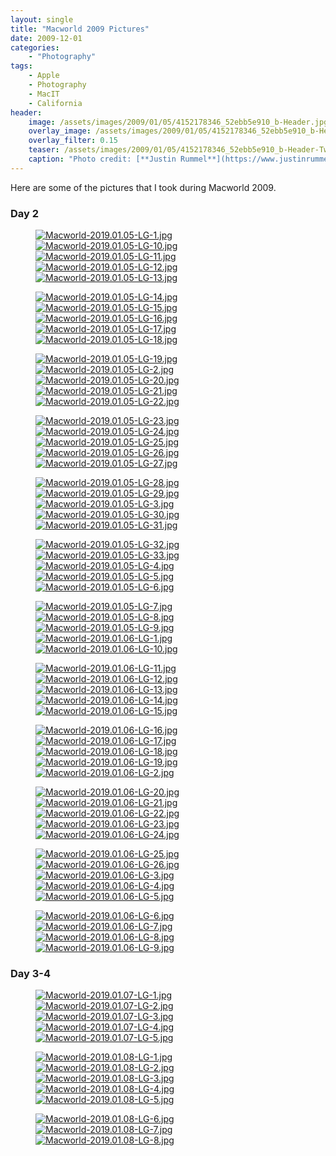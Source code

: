 ```yaml
---
layout: single
title: "Macworld 2009 Pictures"
date: 2009-12-01
categories:
    - "Photography"
tags:
    - Apple
    - Photography
    - MacIT
    - California
header:
    image: /assets/images/2009/01/05/4152178346_52ebb5e910_b-Header.jpg
    overlay_image: /assets/images/2009/01/05/4152178346_52ebb5e910_b-Header.jpg
    overlay_filter: 0.15
    teaser: /assets/images/2009/01/05/4152178346_52ebb5e910_b-Header-Twitter.jpg 		# Shrink image to 575 width
    caption: "Photo credit: [**Justin Rummel**](https://www.justinrummel.com)"
---
```


Here are some of the pictures that I took during Macworld 2009.

### Day 2

<figure class="fifth">
<a href="{{ site.url }}/assets/images/2009/01/05/Macworld-2019.01.05-LG-1.jpg"><img src="{{ site.url }}/assets/images/2009/01/05/Macworld-2019.01.05-SM-1.jpg" title="Macworld-2019.01.05-LG-1.jpg" /></a>
<a href="{{ site.url }}/assets/images/2009/01/05/Macworld-2019.01.05-LG-10.jpg"><img src="{{ site.url }}/assets/images/2009/01/05/Macworld-2019.01.05-SM-10.jpg" title="Macworld-2019.01.05-LG-10.jpg" /></a>
<a href="{{ site.url }}/assets/images/2009/01/05/Macworld-2019.01.05-LG-11.jpg"><img src="{{ site.url }}/assets/images/2009/01/05/Macworld-2019.01.05-SM-11.jpg" title="Macworld-2019.01.05-LG-11.jpg" /></a>
<a href="{{ site.url }}/assets/images/2009/01/05/Macworld-2019.01.05-LG-12.jpg"><img src="{{ site.url }}/assets/images/2009/01/05/Macworld-2019.01.05-SM-12.jpg" title="Macworld-2019.01.05-LG-12.jpg" /></a>
<a href="{{ site.url }}/assets/images/2009/01/05/Macworld-2019.01.05-LG-13.jpg"><img src="{{ site.url }}/assets/images/2009/01/05/Macworld-2019.01.05-SM-13.jpg" title="Macworld-2019.01.05-LG-13.jpg" /></a>
</figure>
<figure class="fifth">
<a href="{{ site.url }}/assets/images/2009/01/05/Macworld-2019.01.05-LG-14.jpg"><img src="{{ site.url }}/assets/images/2009/01/05/Macworld-2019.01.05-SM-14.jpg" title="Macworld-2019.01.05-LG-14.jpg" /></a>
<a href="{{ site.url }}/assets/images/2009/01/05/Macworld-2019.01.05-LG-15.jpg"><img src="{{ site.url }}/assets/images/2009/01/05/Macworld-2019.01.05-SM-15.jpg" title="Macworld-2019.01.05-LG-15.jpg" /></a>
<a href="{{ site.url }}/assets/images/2009/01/05/Macworld-2019.01.05-LG-16.jpg"><img src="{{ site.url }}/assets/images/2009/01/05/Macworld-2019.01.05-SM-16.jpg" title="Macworld-2019.01.05-LG-16.jpg" /></a>
<a href="{{ site.url }}/assets/images/2009/01/05/Macworld-2019.01.05-LG-17.jpg"><img src="{{ site.url }}/assets/images/2009/01/05/Macworld-2019.01.05-SM-17.jpg" title="Macworld-2019.01.05-LG-17.jpg" /></a>
<a href="{{ site.url }}/assets/images/2009/01/05/Macworld-2019.01.05-LG-18.jpg"><img src="{{ site.url }}/assets/images/2009/01/05/Macworld-2019.01.05-SM-18.jpg" title="Macworld-2019.01.05-LG-18.jpg" /></a>
</figure>
<figure class="fifth">
<a href="{{ site.url }}/assets/images/2009/01/05/Macworld-2019.01.05-LG-19.jpg"><img src="{{ site.url }}/assets/images/2009/01/05/Macworld-2019.01.05-SM-19.jpg" title="Macworld-2019.01.05-LG-19.jpg" /></a>
<a href="{{ site.url }}/assets/images/2009/01/05/Macworld-2019.01.05-LG-2.jpg"><img src="{{ site.url }}/assets/images/2009/01/05/Macworld-2019.01.05-SM-2.jpg" title="Macworld-2019.01.05-LG-2.jpg" /></a>
<a href="{{ site.url }}/assets/images/2009/01/05/Macworld-2019.01.05-LG-20.jpg"><img src="{{ site.url }}/assets/images/2009/01/05/Macworld-2019.01.05-SM-20.jpg" title="Macworld-2019.01.05-LG-20.jpg" /></a>
<a href="{{ site.url }}/assets/images/2009/01/05/Macworld-2019.01.05-LG-21.jpg"><img src="{{ site.url }}/assets/images/2009/01/05/Macworld-2019.01.05-SM-21.jpg" title="Macworld-2019.01.05-LG-21.jpg" /></a>
<a href="{{ site.url }}/assets/images/2009/01/05/Macworld-2019.01.05-LG-22.jpg"><img src="{{ site.url }}/assets/images/2009/01/05/Macworld-2019.01.05-SM-22.jpg" title="Macworld-2019.01.05-LG-22.jpg" /></a>
</figure>
<figure class="fifth">
<a href="{{ site.url }}/assets/images/2009/01/05/Macworld-2019.01.05-LG-23.jpg"><img src="{{ site.url }}/assets/images/2009/01/05/Macworld-2019.01.05-SM-23.jpg" title="Macworld-2019.01.05-LG-23.jpg" /></a>
<a href="{{ site.url }}/assets/images/2009/01/05/Macworld-2019.01.05-LG-24.jpg"><img src="{{ site.url }}/assets/images/2009/01/05/Macworld-2019.01.05-SM-24.jpg" title="Macworld-2019.01.05-LG-24.jpg" /></a>
<a href="{{ site.url }}/assets/images/2009/01/05/Macworld-2019.01.05-LG-25.jpg"><img src="{{ site.url }}/assets/images/2009/01/05/Macworld-2019.01.05-SM-25.jpg" title="Macworld-2019.01.05-LG-25.jpg" /></a>
<a href="{{ site.url }}/assets/images/2009/01/05/Macworld-2019.01.05-LG-26.jpg"><img src="{{ site.url }}/assets/images/2009/01/05/Macworld-2019.01.05-SM-26.jpg" title="Macworld-2019.01.05-LG-26.jpg" /></a>
<a href="{{ site.url }}/assets/images/2009/01/05/Macworld-2019.01.05-LG-27.jpg"><img src="{{ site.url }}/assets/images/2009/01/05/Macworld-2019.01.05-SM-27.jpg" title="Macworld-2019.01.05-LG-27.jpg" /></a>
</figure>
<figure class="fifth">
<a href="{{ site.url }}/assets/images/2009/01/05/Macworld-2019.01.05-LG-28.jpg"><img src="{{ site.url }}/assets/images/2009/01/05/Macworld-2019.01.05-SM-28.jpg" title="Macworld-2019.01.05-LG-28.jpg" /></a>
<a href="{{ site.url }}/assets/images/2009/01/05/Macworld-2019.01.05-LG-29.jpg"><img src="{{ site.url }}/assets/images/2009/01/05/Macworld-2019.01.05-SM-29.jpg" title="Macworld-2019.01.05-LG-29.jpg" /></a>
<a href="{{ site.url }}/assets/images/2009/01/05/Macworld-2019.01.05-LG-3.jpg"><img src="{{ site.url }}/assets/images/2009/01/05/Macworld-2019.01.05-SM-3.jpg" title="Macworld-2019.01.05-LG-3.jpg" /></a>
<a href="{{ site.url }}/assets/images/2009/01/05/Macworld-2019.01.05-LG-30.jpg"><img src="{{ site.url }}/assets/images/2009/01/05/Macworld-2019.01.05-SM-30.jpg" title="Macworld-2019.01.05-LG-30.jpg" /></a>
<a href="{{ site.url }}/assets/images/2009/01/05/Macworld-2019.01.05-LG-31.jpg"><img src="{{ site.url }}/assets/images/2009/01/05/Macworld-2019.01.05-SM-31.jpg" title="Macworld-2019.01.05-LG-31.jpg" /></a>
</figure>
<figure class="fifth">
<a href="{{ site.url }}/assets/images/2009/01/05/Macworld-2019.01.05-LG-32.jpg"><img src="{{ site.url }}/assets/images/2009/01/05/Macworld-2019.01.05-SM-32.jpg" title="Macworld-2019.01.05-LG-32.jpg" /></a>
<a href="{{ site.url }}/assets/images/2009/01/05/Macworld-2019.01.05-LG-33.jpg"><img src="{{ site.url }}/assets/images/2009/01/05/Macworld-2019.01.05-SM-33.jpg" title="Macworld-2019.01.05-LG-33.jpg" /></a>
<a href="{{ site.url }}/assets/images/2009/01/05/Macworld-2019.01.05-LG-4.jpg"><img src="{{ site.url }}/assets/images/2009/01/05/Macworld-2019.01.05-SM-4.jpg" title="Macworld-2019.01.05-LG-4.jpg" /></a>
<a href="{{ site.url }}/assets/images/2009/01/05/Macworld-2019.01.05-LG-5.jpg"><img src="{{ site.url }}/assets/images/2009/01/05/Macworld-2019.01.05-SM-5.jpg" title="Macworld-2019.01.05-LG-5.jpg" /></a>
<a href="{{ site.url }}/assets/images/2009/01/05/Macworld-2019.01.05-LG-6.jpg"><img src="{{ site.url }}/assets/images/2009/01/05/Macworld-2019.01.05-SM-6.jpg" title="Macworld-2019.01.05-LG-6.jpg" /></a>
</figure>
<figure class="fifth">
<a href="{{ site.url }}/assets/images/2009/01/05/Macworld-2019.01.05-LG-7.jpg"><img src="{{ site.url }}/assets/images/2009/01/05/Macworld-2019.01.05-SM-7.jpg" title="Macworld-2019.01.05-LG-7.jpg" /></a>
<a href="{{ site.url }}/assets/images/2009/01/05/Macworld-2019.01.05-LG-8.jpg"><img src="{{ site.url }}/assets/images/2009/01/05/Macworld-2019.01.05-SM-8.jpg" title="Macworld-2019.01.05-LG-8.jpg" /></a>
<a href="{{ site.url }}/assets/images/2009/01/05/Macworld-2019.01.05-LG-9.jpg"><img src="{{ site.url }}/assets/images/2009/01/05/Macworld-2019.01.05-SM-9.jpg" title="Macworld-2019.01.05-LG-9.jpg" /></a>
<a href="{{ site.url }}/assets/images/2009/01/05/Macworld-2019.01.06-LG-1.jpg"><img src="{{ site.url }}/assets/images/2009/01/05/Macworld-2019.01.06-SM-1.jpg" title="Macworld-2019.01.06-LG-1.jpg" /></a>
<a href="{{ site.url }}/assets/images/2009/01/05/Macworld-2019.01.06-LG-10.jpg"><img src="{{ site.url }}/assets/images/2009/01/05/Macworld-2019.01.06-SM-10.jpg" title="Macworld-2019.01.06-LG-10.jpg" /></a>
</figure>
<figure class="fifth">
<a href="{{ site.url }}/assets/images/2009/01/05/Macworld-2019.01.06-LG-11.jpg"><img src="{{ site.url }}/assets/images/2009/01/05/Macworld-2019.01.06-SM-11.jpg" title="Macworld-2019.01.06-LG-11.jpg" /></a>
<a href="{{ site.url }}/assets/images/2009/01/05/Macworld-2019.01.06-LG-12.jpg"><img src="{{ site.url }}/assets/images/2009/01/05/Macworld-2019.01.06-SM-12.jpg" title="Macworld-2019.01.06-LG-12.jpg" /></a>
<a href="{{ site.url }}/assets/images/2009/01/05/Macworld-2019.01.06-LG-13.jpg"><img src="{{ site.url }}/assets/images/2009/01/05/Macworld-2019.01.06-SM-13.jpg" title="Macworld-2019.01.06-LG-13.jpg" /></a>
<a href="{{ site.url }}/assets/images/2009/01/05/Macworld-2019.01.06-LG-14.jpg"><img src="{{ site.url }}/assets/images/2009/01/05/Macworld-2019.01.06-SM-14.jpg" title="Macworld-2019.01.06-LG-14.jpg" /></a>
<a href="{{ site.url }}/assets/images/2009/01/05/Macworld-2019.01.06-LG-15.jpg"><img src="{{ site.url }}/assets/images/2009/01/05/Macworld-2019.01.06-SM-15.jpg" title="Macworld-2019.01.06-LG-15.jpg" /></a>
</figure>
<figure class="fifth">
<a href="{{ site.url }}/assets/images/2009/01/05/Macworld-2019.01.06-LG-16.jpg"><img src="{{ site.url }}/assets/images/2009/01/05/Macworld-2019.01.06-SM-16.jpg" title="Macworld-2019.01.06-LG-16.jpg" /></a>
<a href="{{ site.url }}/assets/images/2009/01/05/Macworld-2019.01.06-LG-17.jpg"><img src="{{ site.url }}/assets/images/2009/01/05/Macworld-2019.01.06-SM-17.jpg" title="Macworld-2019.01.06-LG-17.jpg" /></a>
<a href="{{ site.url }}/assets/images/2009/01/05/Macworld-2019.01.06-LG-18.jpg"><img src="{{ site.url }}/assets/images/2009/01/05/Macworld-2019.01.06-SM-18.jpg" title="Macworld-2019.01.06-LG-18.jpg" /></a>
<a href="{{ site.url }}/assets/images/2009/01/05/Macworld-2019.01.06-LG-19.jpg"><img src="{{ site.url }}/assets/images/2009/01/05/Macworld-2019.01.06-SM-19.jpg" title="Macworld-2019.01.06-LG-19.jpg" /></a>
<a href="{{ site.url }}/assets/images/2009/01/05/Macworld-2019.01.06-LG-2.jpg"><img src="{{ site.url }}/assets/images/2009/01/05/Macworld-2019.01.06-SM-2.jpg" title="Macworld-2019.01.06-LG-2.jpg" /></a>
</figure>
<figure class="fifth">
<a href="{{ site.url }}/assets/images/2009/01/05/Macworld-2019.01.06-LG-20.jpg"><img src="{{ site.url }}/assets/images/2009/01/05/Macworld-2019.01.06-SM-20.jpg" title="Macworld-2019.01.06-LG-20.jpg" /></a>
<a href="{{ site.url }}/assets/images/2009/01/05/Macworld-2019.01.06-LG-21.jpg"><img src="{{ site.url }}/assets/images/2009/01/05/Macworld-2019.01.06-SM-21.jpg" title="Macworld-2019.01.06-LG-21.jpg" /></a>
<a href="{{ site.url }}/assets/images/2009/01/05/Macworld-2019.01.06-LG-22.jpg"><img src="{{ site.url }}/assets/images/2009/01/05/Macworld-2019.01.06-SM-22.jpg" title="Macworld-2019.01.06-LG-22.jpg" /></a>
<a href="{{ site.url }}/assets/images/2009/01/05/Macworld-2019.01.06-LG-23.jpg"><img src="{{ site.url }}/assets/images/2009/01/05/Macworld-2019.01.06-SM-23.jpg" title="Macworld-2019.01.06-LG-23.jpg" /></a>
<a href="{{ site.url }}/assets/images/2009/01/05/Macworld-2019.01.06-LG-24.jpg"><img src="{{ site.url }}/assets/images/2009/01/05/Macworld-2019.01.06-SM-24.jpg" title="Macworld-2019.01.06-LG-24.jpg" /></a>
</figure>
<figure class="fifth">
<a href="{{ site.url }}/assets/images/2009/01/05/Macworld-2019.01.06-LG-25.jpg"><img src="{{ site.url }}/assets/images/2009/01/05/Macworld-2019.01.06-SM-25.jpg" title="Macworld-2019.01.06-LG-25.jpg" /></a>
<a href="{{ site.url }}/assets/images/2009/01/05/Macworld-2019.01.06-LG-26.jpg"><img src="{{ site.url }}/assets/images/2009/01/05/Macworld-2019.01.06-SM-26.jpg" title="Macworld-2019.01.06-LG-26.jpg" /></a>
<a href="{{ site.url }}/assets/images/2009/01/05/Macworld-2019.01.06-LG-3.jpg"><img src="{{ site.url }}/assets/images/2009/01/05/Macworld-2019.01.06-SM-3.jpg" title="Macworld-2019.01.06-LG-3.jpg" /></a>
<a href="{{ site.url }}/assets/images/2009/01/05/Macworld-2019.01.06-LG-4.jpg"><img src="{{ site.url }}/assets/images/2009/01/05/Macworld-2019.01.06-SM-4.jpg" title="Macworld-2019.01.06-LG-4.jpg" /></a>
<a href="{{ site.url }}/assets/images/2009/01/05/Macworld-2019.01.06-LG-5.jpg"><img src="{{ site.url }}/assets/images/2009/01/05/Macworld-2019.01.06-SM-5.jpg" title="Macworld-2019.01.06-LG-5.jpg" /></a>
</figure>
<figure class="fifth">
<a href="{{ site.url }}/assets/images/2009/01/05/Macworld-2019.01.06-LG-6.jpg"><img src="{{ site.url }}/assets/images/2009/01/05/Macworld-2019.01.06-SM-6.jpg" title="Macworld-2019.01.06-LG-6.jpg" /></a>
<a href="{{ site.url }}/assets/images/2009/01/05/Macworld-2019.01.06-LG-7.jpg"><img src="{{ site.url }}/assets/images/2009/01/05/Macworld-2019.01.06-SM-7.jpg" title="Macworld-2019.01.06-LG-7.jpg" /></a>
<a href="{{ site.url }}/assets/images/2009/01/05/Macworld-2019.01.06-LG-8.jpg"><img src="{{ site.url }}/assets/images/2009/01/05/Macworld-2019.01.06-SM-8.jpg" title="Macworld-2019.01.06-LG-8.jpg" /></a>
<a href="{{ site.url }}/assets/images/2009/01/05/Macworld-2019.01.06-LG-9.jpg"><img src="{{ site.url }}/assets/images/2009/01/05/Macworld-2019.01.06-SM-9.jpg" title="Macworld-2019.01.06-LG-9.jpg" /></a>
</figure>

### Day 3-4

<figure class="fifth">
<a href="{{ site.url }}/assets/images/2009/01/05/Macworld-2019.01.07-LG-1.jpg"><img src="{{ site.url }}/assets/images/2009/01/05/Macworld-2019.01.07-SM-1.jpg" title="Macworld-2019.01.07-LG-1.jpg" /></a>
<a href="{{ site.url }}/assets/images/2009/01/05/Macworld-2019.01.07-LG-2.jpg"><img src="{{ site.url }}/assets/images/2009/01/05/Macworld-2019.01.07-SM-2.jpg" title="Macworld-2019.01.07-LG-2.jpg" /></a>
<a href="{{ site.url }}/assets/images/2009/01/05/Macworld-2019.01.07-LG-3.jpg"><img src="{{ site.url }}/assets/images/2009/01/05/Macworld-2019.01.07-SM-3.jpg" title="Macworld-2019.01.07-LG-3.jpg" /></a>
<a href="{{ site.url }}/assets/images/2009/01/05/Macworld-2019.01.07-LG-4.jpg"><img src="{{ site.url }}/assets/images/2009/01/05/Macworld-2019.01.07-SM-4.jpg" title="Macworld-2019.01.07-LG-4.jpg" /></a>
<a href="{{ site.url }}/assets/images/2009/01/05/Macworld-2019.01.07-LG-5.jpg"><img src="{{ site.url }}/assets/images/2009/01/05/Macworld-2019.01.07-SM-5.jpg" title="Macworld-2019.01.07-LG-5.jpg" /></a>
</figure>
<figure class="fifth">
<a href="{{ site.url }}/assets/images/2009/01/05/Macworld-2019.01.08-LG-1.jpg"><img src="{{ site.url }}/assets/images/2009/01/05/Macworld-2019.01.08-SM-1.jpg" title="Macworld-2019.01.08-LG-1.jpg" /></a>
<a href="{{ site.url }}/assets/images/2009/01/05/Macworld-2019.01.08-LG-2.jpg"><img src="{{ site.url }}/assets/images/2009/01/05/Macworld-2019.01.08-SM-2.jpg" title="Macworld-2019.01.08-LG-2.jpg" /></a>
<a href="{{ site.url }}/assets/images/2009/01/05/Macworld-2019.01.08-LG-3.jpg"><img src="{{ site.url }}/assets/images/2009/01/05/Macworld-2019.01.08-SM-3.jpg" title="Macworld-2019.01.08-LG-3.jpg" /></a>
<a href="{{ site.url }}/assets/images/2009/01/05/Macworld-2019.01.08-LG-4.jpg"><img src="{{ site.url }}/assets/images/2009/01/05/Macworld-2019.01.08-SM-4.jpg" title="Macworld-2019.01.08-LG-4.jpg" /></a>
<a href="{{ site.url }}/assets/images/2009/01/05/Macworld-2019.01.08-LG-5.jpg"><img src="{{ site.url }}/assets/images/2009/01/05/Macworld-2019.01.08-SM-5.jpg" title="Macworld-2019.01.08-LG-5.jpg" /></a>
</figure>
<figure class="fifth">
<a href="{{ site.url }}/assets/images/2009/01/05/Macworld-2019.01.08-LG-6.jpg"><img src="{{ site.url }}/assets/images/2009/01/05/Macworld-2019.01.08-SM-6.jpg" title="Macworld-2019.01.08-LG-6.jpg" /></a>
<a href="{{ site.url }}/assets/images/2009/01/05/Macworld-2019.01.08-LG-7.jpg"><img src="{{ site.url }}/assets/images/2009/01/05/Macworld-2019.01.08-SM-7.jpg" title="Macworld-2019.01.08-LG-7.jpg" /></a>
<a href="{{ site.url }}/assets/images/2009/01/05/Macworld-2019.01.08-LG-8.jpg"><img src="{{ site.url }}/assets/images/2009/01/05/Macworld-2019.01.08-SM-8.jpg" title="Macworld-2019.01.08-LG-8.jpg" /></a>
</figure>
